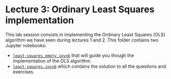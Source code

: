 # Lecture 3: Ordinary Least Squares implementation

This lab session consists in implementing the Ordinary Least Squares (OLS) algorithm we have seen during lectures 1 and 2.
This folder contains two Jupyter notebooks:
- [`least-squares_empty.ipynb`](least-squares_empty.ipynb) that will guide you though the implementation of the OLS algorithm.
- [`least-squares.ipynb`](least-squares.ipynb) which contains the solution to all the questions and exercises.
